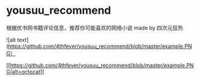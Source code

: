 # yousuu_recommend
根据优书网书籍评论信息，推荐你可能喜欢的网络小说
made by 四次元狂热

![alt text](https://github.com/4thfever/yousuu_recommend/blob/master/example.PNG）

[[https://github.com/4thfever/yousuu_recommend/blob/master/example.PNG|alt=octocat]]
